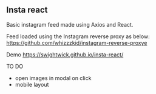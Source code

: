 ## Insta react

Basic instagram feed made using Axios and React. 

Feed loaded using the Instagram reverse proxy as below:
https://github.com/whizzzkid/instagram-reverse-proxye

Demo https://swightwick.github.io/insta-react/

TO DO
- open images in modal on click
- mobile layout
